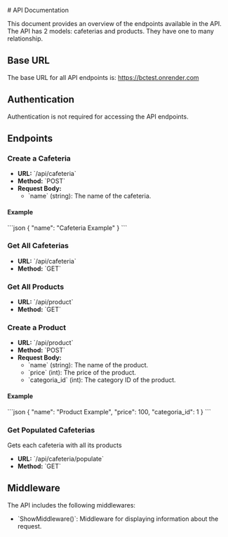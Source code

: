 \# API Documentation

This document provides an overview of the endpoints available in the API.
The API has 2 models: cafeterias and products. They have one to many relationship.

## Base URL

The base URL for all API endpoints is: https://bctest.onrender.com

## Authentication

Authentication is not required for accessing the API endpoints.

## Endpoints

### Create a Cafeteria

- **URL:** \`/api/cafeteria\`
- **Method:** \`POST\`
- **Request Body:**
    - \`name\` (string): The name of the cafeteria.

#### Example

\`\`\`json
{
    "name": "Cafeteria Example"
}
\`\`\`

### Get All Cafeterias

- **URL:** \`/api/cafeteria\`
- **Method:** \`GET\`

### Get All Products

- **URL:** \`/api/product\`
- **Method:** \`GET\`

### Create a Product

- **URL:** \`/api/product\`
- **Method:** \`POST\`
- **Request Body:**
    - \`name\` (string): The name of the product.
    - \`price\` (int): The price of the product.
    - \`categoria_id\` (int): The category ID of the product.

#### Example

\`\`\`json
{
    "name": "Product Example",
    "price": 100,
    "categoria_id": 1
}
\`\`\`

### Get Populated Cafeterias

Gets each cafeteria with all its products

- **URL:** \`/api/cafeteria/populate\`
- **Method:** \`GET\`

## Middleware

The API includes the following middlewares:

- \`ShowMiddleware()\`: Middleware for displaying information about the request.
